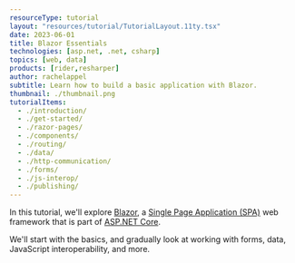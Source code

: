 ```yaml
---
resourceType: tutorial
layout: "resources/tutorial/TutorialLayout.11ty.tsx"
date: 2023-06-01
title: Blazor Essentials
technologies: [asp.net, .net, csharp]
topics: [web, data]
products: [rider,resharper]
author: rachelappel
subtitle: Learn how to build a basic application with Blazor.
thumbnail: ./thumbnail.png
tutorialItems:
  - ./introduction/
  - ./get-started/
  - ./razor-pages/
  - ./components/
  - ./routing/
  - ./data/
  - ./http-communication/
  - ./forms/
  - ./js-interop/
  - ./publishing/
---
```


In this tutorial, we'll explore [Blazor](https://learn.microsoft.com/en-us/aspnet/core/blazor/?WT.mc_id=dotnet-35129-website&view=aspnetcore-7.0), a [Single Page Application (SPA)](https://en.wikipedia.org/wiki/Single-page_application) web framework that is part of [ASP.NET Core](https://dotnet.microsoft.com/en-us/apps/aspnet).

We'll start with the basics, and gradually look at working with forms, data, JavaScript interoperability, and more.